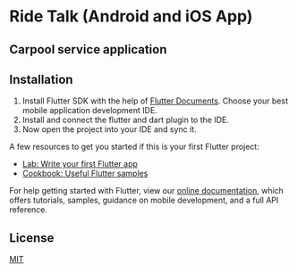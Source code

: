 # Ride Talk (Android and iOS App)
## Carpool service application


## Installation
1. Install Flutter SDK with the help of [Flutter Documents](https://docs.flutter.dev/get-started/install).
Choose your best mobile application development IDE.
2. Install and connect the flutter and dart plugin to the IDE.
3. Now open the project into your IDE and sync it.


A few resources to get you started if this is your first Flutter project:

- [Lab: Write your first Flutter app](https://flutter.dev/docs/get-started/codelab)
- [Cookbook: Useful Flutter samples](https://flutter.dev/docs/cookbook)

For help getting started with Flutter, view our
[online documentation](https://flutter.dev/docs), which offers tutorials,
samples, guidance on mobile development, and a full API reference.

## License
[MIT](https://choosealicense.com/licenses/mit/)